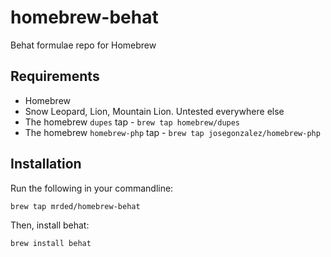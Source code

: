 homebrew-behat
==============

Behat formulae repo for Homebrew

## Requirements

* Homebrew
* Snow Leopard, Lion, Mountain Lion. Untested everywhere else
* The homebrew `dupes` tap - `brew tap homebrew/dupes`
* The homebrew `homebrew-php` tap - `brew tap josegonzalez/homebrew-php`

## Installation

Run the following in your commandline:

    brew tap mrded/homebrew-behat
    
Then, install behat:

    brew install behat
